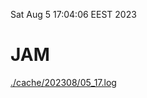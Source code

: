 Sat Aug  5 17:04:06 EEST 2023
# JAM
<a href='./cache/202308/05_17.log'>./cache/202308/05_17.log</a>
